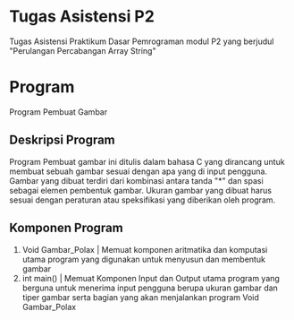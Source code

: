 # Tugas Asistensi P2
Tugas Asistensi Praktikum Dasar Pemrograman modul P2 yang berjudul "Perulangan Percabangan Array String"

# Program
Program Pembuat Gambar

## Deskripsi Program 
Program Pembuat gambar ini ditulis dalam bahasa C yang dirancang untuk membuat sebuah gambar sesuai dengan apa yang di input pengguna. Gambar yang dibuat terdiri dari kombinasi antara tanda "*" dan spasi sebagai elemen pembentuk gambar. Ukuran gambar yang dibuat harus sesuai dengan peraturan atau speksifikasi yang diberikan oleh program.

## Komponen Program 
1. Void Gambar_Polax | Memuat komponen aritmatika dan komputasi utama program yang digunakan untuk menyusun dan membentuk gambar
2. int main() | Memuat Komponen Input dan Output utama program yang berguna untuk menerima input pengguna berupa ukuran gambar dan tiper gambar serta bagian yang akan menjalankan program Void Gambar_Polax
